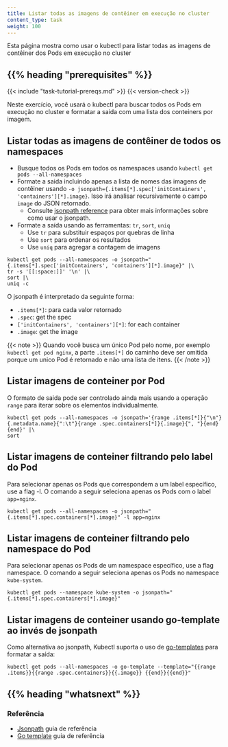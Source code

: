 ```yaml
---
title: Listar todas as imagens de contêiner em execução no cluster
content_type: task
weight: 100
---
```


<!-- overview -->

Esta página mostra como usar o kubectl para listar todas as imagens de 
contêiner dos Pods em execução no cluster

## {{% heading "prerequisites" %}}

{{< include "task-tutorial-prereqs.md" >}} {{< version-check >}}

<!-- steps -->

Neste exercício, você usará o kubectl para buscar todos os Pods 
em execução no cluster e formatar a saida com uma lista dos conteiners 
por imagem.

## Listar todas as imagens de contêiner de todos os namespaces

- Busque todos os Pods em todos os namespaces usando `kubectl get pods --all-namespaces`
- Formate a saida incluindo apenas a lista de nomes das imagens de contêiner
  usando `-o jsonpath={.items[*].spec['initContainers', 'containers'][*].image}`. Isso irá analisar recursivamente o campo `image` do JSON retornado.
  - Consulte [jsonpath reference](/docs/reference/kubectl/jsonpath/)
    para obter mais informações sobre como usar o jsonpath.
- Formate a saída usando as ferramentas: `tr`, `sort`, `uniq`
  - Use `tr` para substituir espaços por quebras de linha
  - Use `sort` para ordenar os resultados
  - Use `uniq` para agregar a contagem de imagens

```shell
kubectl get pods --all-namespaces -o jsonpath="{.items[*].spec['initContainers', 'containers'][*].image}" |\
tr -s '[[:space:]]' '\n' |\
sort |\
uniq -c
```
O jsonpath é interpretado da seguinte forma:

- `.items[*]`:  para cada valor retornado
- `.spec`: get the spec
- `['initContainers', 'containers'][*]`: for each container
- `.image`: get the image

{{< note >}}
Quando você busca um único Pod pelo nome, por exemplo `kubectl get pod nginx`,
a parte `.items[*]` do caminho deve ser omitida porque um unico Pod é retornado
e não uma lista de itens.
{{< /note >}}

## Listar imagens de conteiner por Pod

O formato de saida pode ser controlado ainda mais usando a operação `range` para
iterar sobre os elementos individualmente.

```shell
kubectl get pods --all-namespaces -o jsonpath='{range .items[*]}{"\n"}{.metadata.name}{":\t"}{range .spec.containers[*]}{.image}{", "}{end}{end}' |\
sort
```

## Listar imagens de conteiner filtrando pelo label do Pod

Para selecionar apenas os Pods que correspondem a um label específico, use a flag -l.
O comando a seguir seleciona apenas os Pods com o label `app=nginx`.

```shell
kubectl get pods --all-namespaces -o jsonpath="{.items[*].spec.containers[*].image}" -l app=nginx
```

## Listar imagens de conteiner filtrando pelo namespace do Pod

Para selecionar apenas os Pods de um namespace específico, use a flag namespace.
O comando a seguir seleciona apenas os Pods no namespace `kube-system`.

```shell
kubectl get pods --namespace kube-system -o jsonpath="{.items[*].spec.containers[*].image}"
```

## Listar imagens de conteiner usando go-template ao invés de jsonpath

Como alternativa ao jsonpath, Kubectl suporta o uso de [go-templates](https://pkg.go.dev/text/template)
para formatar a saída:

```shell
kubectl get pods --all-namespaces -o go-template --template="{{range .items}}{{range .spec.containers}}{{.image}} {{end}}{{end}}"
```

## {{% heading "whatsnext" %}}

### Referência

* [Jsonpath](/docs/reference/kubectl/jsonpath/) guia de referência
* [Go template](https://pkg.go.dev/text/template) guia de referência
